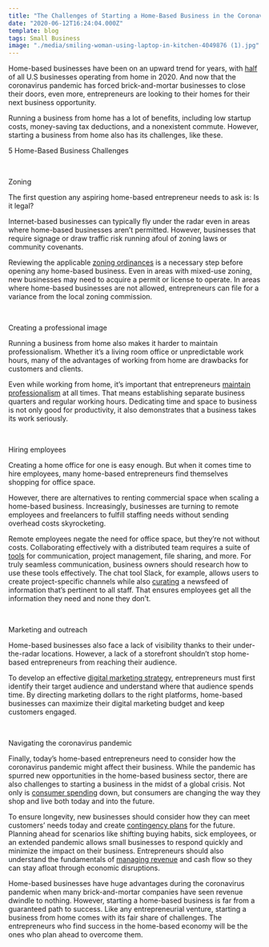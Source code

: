 ```yaml
---
title: "The Challenges of Starting a Home-Based Business in the Coronavirus Economy"
date: "2020-06-12T16:24:04.000Z"
template: blog
tags: Small Business
image: "./media/smiling-woman-using-laptop-in-kitchen-4049876 (1).jpg"
---
```


Home-based businesses have been on an upward trend for years, with [half](https://www.fundera.com/resources/home-based-business-statistics) of all U.S businesses operating from home in 2020. And now that the coronavirus pandemic has forced brick-and-mortar businesses to close their doors, even more, entrepreneurs are looking to their homes for their next business opportunity.

Running a business from home has a lot of benefits, including low startup costs, money-saving tax deductions, and a nonexistent commute. However, starting a business from home also has its challenges, like these.


<title-2>5 Home-Based Business Challenges</title-2>

<Br>

<title-3>Zoning</title-3>

The first question any aspiring home-based entrepreneur needs to ask is: Is it legal?

Internet-based businesses can typically fly under the radar even in areas where home-based businesses aren’t permitted. However, businesses that require signage or draw traffic risk running afoul of zoning laws or community covenants.

Reviewing the applicable [zoning ordinances](https://blogs.findlaw.com/free_enterprise/2017/04/do-zoning-laws-apply-to-a-home-business.html) is a necessary step before opening any home-based business. Even in areas with mixed-use zoning, new businesses may need to acquire a permit or license to operate. In areas where home-based businesses are not allowed, entrepreneurs can file for a variance from the local zoning commission.

<Br>

<title-3>Creating a professional image</title-3>

Running a business from home also makes it harder to maintain professionalism. Whether it’s a living room office or unpredictable work hours, many of the advantages of working from home are drawbacks for customers and clients.

Even while working from home, it’s important that entrepreneurs [maintain professionalism](https://www.workspace.co.uk/community/homework/growth-and-strategy/five-tips-to-keep-your-home-based-business-profess) at all times. That means establishing separate business quarters and regular working hours. Dedicating time and space to business is not only good for productivity, it also demonstrates that a business takes its work seriously.

<Br>

<title-3>Hiring employees</title-3>

Creating a home office for one is easy enough. But when it comes time to hire employees, many home-based entrepreneurs find themselves shopping for office space.

However, there are alternatives to renting commercial space when scaling a home-based business. Increasingly, businesses are turning to remote employees and freelancers to fulfill staffing needs without sending overhead costs skyrocketing.

Remote employees negate the need for office space, but they’re not without costs. Collaborating effectively with a distributed team requires a suite of [tools](https://www.zdnet.com/article/best-online-collaboration-tools-and-apps/) for communication, project management, file sharing, and more. For truly seamless communication, business owners should research how to use these tools effectively. The chat tool Slack, for example, allows users to create project-specific channels while also [curating](https://unitonomy.com/how-to-improve-remote-work-collaboration/) a newsfeed of information that’s pertinent to all staff. That ensures employees get all the information they need and none they don’t.

<Br>

<title-3>Marketing and outreach</title-3>

Home-based businesses also face a lack of visibility thanks to their under-the-radar locations. However, a lack of a storefront shouldn’t stop home-based entrepreneurs from reaching their audience.

To develop an effective [digital marketing strategy](https://cobuildlab.com/blog/Planning-a-Digital-Marketing-Strategy-key-to-success-for-your-New-Software-Application-or-Small-Business-in-the-US-during-COVID-time/), entrepreneurs must first identify their target audience and understand where that audience spends time. By directing marketing dollars to the right platforms, home-based businesses can maximize their digital marketing budget and keep customers engaged.

<Br>

<title-3>Navigating the coronavirus pandemic</title-3>

Finally, today’s home-based entrepreneurs need to consider how the coronavirus pandemic might affect their business. While the pandemic has spurred new opportunities in the home-based business sector, there are also challenges to starting a business in the midst of a global crisis. Not only is [consumer spending](https://www.mckinsey.com/business-functions/marketing-and-sales/our-insights/survey-us-consumer-sentiment-during-the-coronavirus-crisis) down, but consumers are changing the way they shop and live both today and into the future.

To ensure longevity, new businesses should consider how they can meet customers’ needs today and create [contingency plans](https://www.theworkathomewoman.com/biz-contingency-plan/) for the future. Planning ahead for scenarios like shifting buying habits, sick employees, or an extended pandemic allows small businesses to respond quickly and minimize the impact on their business. Entrepreneurs should also understand the fundamentals of [managing revenue](https://www.zenbusiness.com/blog/resource-center-for-covid-19/) and cash flow so they can stay afloat through economic disruptions.

Home-based businesses have huge advantages during the coronavirus pandemic when many brick-and-mortar companies have seen revenue dwindle to nothing. However, starting a home-based business is far from a guaranteed path to success. Like any entrepreneurial venture, starting a business from home comes with its fair share of challenges. The entrepreneurs who find success in the home-based economy will be the ones who plan ahead to overcome them.

